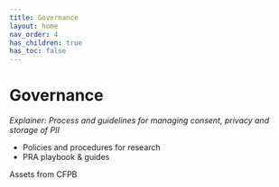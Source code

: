 ```yaml
---
title: Governance
layout: home
nav_order: 4
has_children: true
has_toc: false
---
```


# Governance 
_Explainer: Process and guidelines for managing consent, privacy and storage of PII_
* Policies and procedures for research 
* PRA playbook & guides 


Assets from CFPB

